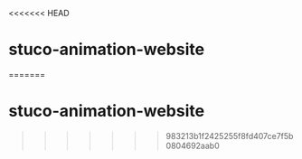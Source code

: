 <<<<<<< HEAD
# stuco-animation-website
=======
# stuco-animation-website
>>>>>>> 983213b1f2425255f8fd407ce7f5b0804692aab0
